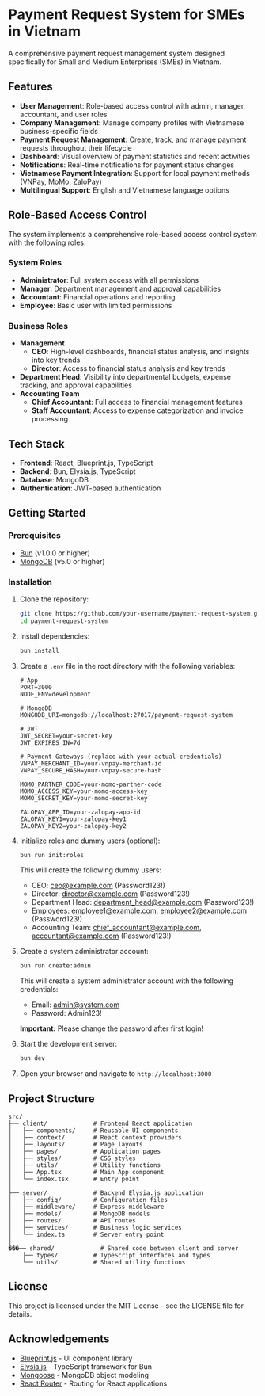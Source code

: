 # Payment Request System for SMEs in Vietnam

A comprehensive payment request management system designed specifically for Small and Medium Enterprises (SMEs) in Vietnam.

## Features

- **User Management**: Role-based access control with admin, manager, accountant, and user roles
- **Company Management**: Manage company profiles with Vietnamese business-specific fields
- **Payment Request Management**: Create, track, and manage payment requests throughout their lifecycle
- **Dashboard**: Visual overview of payment statistics and recent activities
- **Notifications**: Real-time notifications for payment status changes
- **Vietnamese Payment Integration**: Support for local payment methods (VNPay, MoMo, ZaloPay)
- **Multilingual Support**: English and Vietnamese language options

## Role-Based Access Control

The system implements a comprehensive role-based access control system with the following roles:

### System Roles
- **Administrator**: Full system access with all permissions
- **Manager**: Department management and approval capabilities
- **Accountant**: Financial operations and reporting
- **Employee**: Basic user with limited permissions

### Business Roles
- **Management**
  - **CEO**: High-level dashboards, financial status analysis, and insights into key trends
  - **Director**: Access to financial status analysis and key trends
- **Department Head**: Visibility into departmental budgets, expense tracking, and approval capabilities
- **Accounting Team**
  - **Chief Accountant**: Full access to financial management features
  - **Staff Accountant**: Access to expense categorization and invoice processing

## Tech Stack

- **Frontend**: React, Blueprint.js, TypeScript
- **Backend**: Bun, Elysia.js, TypeScript
- **Database**: MongoDB
- **Authentication**: JWT-based authentication

## Getting Started

### Prerequisites

- [Bun](https://bun.sh/) (v1.0.0 or higher)
- [MongoDB](https://www.mongodb.com/) (v5.0 or higher)

### Installation

1. Clone the repository:
   ```bash
   git clone https://github.com/your-username/payment-request-system.git
   cd payment-request-system
   ```

2. Install dependencies:
   ```bash
   bun install
   ```

3. Create a `.env` file in the root directory with the following variables:
   ```
   # App
   PORT=3000
   NODE_ENV=development

   # MongoDB
   MONGODB_URI=mongodb://localhost:27017/payment-request-system

   # JWT
   JWT_SECRET=your-secret-key
   JWT_EXPIRES_IN=7d

   # Payment Gateways (replace with your actual credentials)
   VNPAY_MERCHANT_ID=your-vnpay-merchant-id
   VNPAY_SECURE_HASH=your-vnpay-secure-hash
   
   MOMO_PARTNER_CODE=your-momo-partner-code
   MOMO_ACCESS_KEY=your-momo-access-key
   MOMO_SECRET_KEY=your-momo-secret-key
   
   ZALOPAY_APP_ID=your-zalopay-app-id
   ZALOPAY_KEY1=your-zalopay-key1
   ZALOPAY_KEY2=your-zalopay-key2
   ```

4. Initialize roles and dummy users (optional):
   ```bash
   bun run init:roles
   ```

   This will create the following dummy users:
   - CEO: ceo@example.com (Password123!)
   - Director: director@example.com (Password123!)
   - Department Head: department_head@example.com (Password123!)
   - Employees: employee1@example.com, employee2@example.com (Password123!)
   - Accounting Team: chief_accountant@example.com, accountant@example.com (Password123!)

5. Create a system administrator account:
   ```bash
   bun run create:admin
   ```

   This will create a system administrator account with the following credentials:
   - Email: admin@system.com
   - Password: Admin123!

   **Important:** Please change the password after first login!

6. Start the development server:
   ```bash
   bun dev
   ```

7. Open your browser and navigate to `http://localhost:3000`

## Project Structure

```
src/
├── client/             # Frontend React application
│   ├── components/     # Reusable UI components
│   ├── context/        # React context providers
│   ├── layouts/        # Page layouts
│   ├── pages/          # Application pages
│   ├── styles/         # CSS styles
│   ├── utils/          # Utility functions
│   ├── App.tsx         # Main App component
│   └── index.tsx       # Entry point
│
├── server/             # Backend Elysia.js application
│   ├── config/         # Configuration files
│   ├── middleware/     # Express middleware
│   ├── models/         # MongoDB models
│   ├── routes/         # API routes
│   ├── services/       # Business logic services
│   └── index.ts        # Server entry point
│
���── shared/             # Shared code between client and server
    ├── types/          # TypeScript interfaces and types
    └── utils/          # Shared utility functions
```

## License

This project is licensed under the MIT License - see the LICENSE file for details.

## Acknowledgements

- [Blueprint.js](https://blueprintjs.com/) - UI component library
- [Elysia.js](https://elysiajs.com/) - TypeScript framework for Bun
- [Mongoose](https://mongoosejs.com/) - MongoDB object modeling
- [React Router](https://reactrouter.com/) - Routing for React applications
